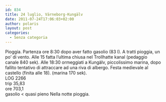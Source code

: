 ```yaml
---
id: 834
title: 24 luglio, Värneborg-Kungälv
date: 2011-07-24T17:06:03+02:00
author: polaris
layout: post
categories:
  - Senza categoria
---
```

Pioggia. Partenza ore 8:30 dopo aver fatto gasolio (83 l). A tratti pioggia, un po&#8217; di vento. Alle 15 fatta l&#8217;ultima chiusa nel Trollhatte kanal (pedaggio canale 840 sek). Alle 18:30 ormeggiati a Kungälv, piccolissimo marina, dopo fallito tentativo di attraccare ad una riva di albergo. Festa medievale al castello (finita alle 18). (marina 170 sek).  
LOG 2266  
trip 35,83  
ore 703,1  
gasolio < quasi pieno Nella notte pioggia.